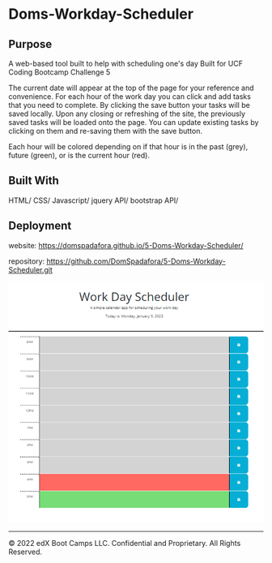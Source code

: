 # Doms-Workday-Scheduler

## Purpose 

A web-based tool built to help with scheduling one's day Built for UCF Coding Bootcamp Challenge 5

The current date will appear at the top of the page for your reference and convenience. For each hour of the work day you can click and add tasks that you need to complete. By clicking the save button your tasks will be saved locally. Upon any closing or refreshing of the site, the previously saved tasks will be loaded onto the page. You can update existing tasks by clicking on them and re-saving them with the save button.

Each hour will be colored depending on if that hour is in the past (grey), future (green), or is the current hour (red).

## Built With

HTML/
CSS/
Javascript/
jquery API/
bootstrap API/

## Deployment

website: https://domspadafora.github.io/5-Doms-Workday-Scheduler/

repository: https://github.com/DomSpadafora/5-Doms-Workday-Scheduler.git

![Getting Started](./assets/images/Capture.PNG)
- - -
© 2022 edX Boot Camps LLC. Confidential and Proprietary. All Rights Reserved.

